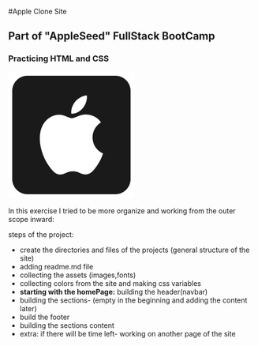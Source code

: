 #Apple Clone Site
## Part of "AppleSeed" FullStack BootCamp
### Practicing HTML and CSS 
![alt text](assets/images/apple-1073-898135.png)

In this exercise I tried to be more organize and working from the outer scope inward:
  
  steps of the project:
- create the directories and files of the projects (general structure of the site)
- adding readme.md file 
- collecting the assets (images,fonts)
- collecting colors from the site and making css variables
- **starting with the homePage:** building the header(navbar)
- building the sections- (empty in the beginning and adding the content later)
- build the footer
- building the sections content
- extra: if there will be time left- working on another page of the site


